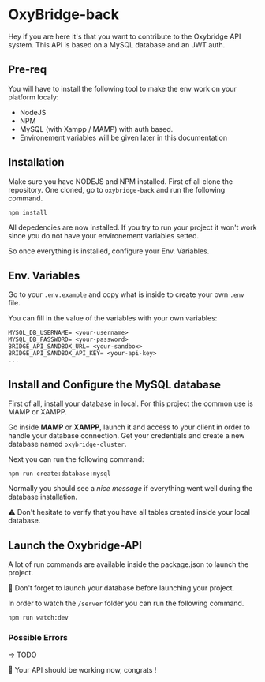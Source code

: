 # OxyBridge-back

Hey if you are here it's that you want to contribute to the Oxybridge API system. This API is based on a MySQL database and an JWT auth. 

## Pre-req

You will have to install the following tool to make the env work on your platform localy:

- NodeJS
- NPM
- MySQL (with Xampp / MAMP) with auth based.
- Environement variables will be given later in this documentation

## Installation

Make sure you have NODEJS and NPM installed. First of all clone the repository. One cloned, go to `oxybridge-back` and run the following command.

```
npm install
```

All depedencies are now installed. If you try to run your project it won't work since you do not have your environement variables setted.

So once everything is installed, configure your Env. Variables.

## Env. Variables

Go to your `.env.example` and copy what is inside to create your own `.env` file.

You can fill in the value of the variables with your own variables:

```
MYSQL_DB_USERNAME= <your-username>
MYSQL_DB_PASSWORD= <your-password>
BRIDGE_API_SANDBOX_URL= <your-sandbox>
BRIDGE_API_SANDBOX_API_KEY= <your-api-key>
...
```

## Install and Configure the MySQL database

First of all, install your database in local. For this project the common use is MAMP or XAMPP. 

Go inside **MAMP** or **XAMPP**, launch it and access to your client in order to handle your database connection. Get your credentials and create a new database named `oxybridge-cluster`.

Next you can run the following command:

```
npm run create:database:mysql
```

Normally you should see a _nice message_ if everything went well during the database installation.

⚠️ Don't hesitate to verify that you have all tables created inside your local database.

## Launch the Oxybridge-API

A lot of run commands are available inside the package.json to launch the project.

🚨 Don't forget to launch your database before launching your project.

In order to watch the `/server` folder you can run the following command.

```
npm run watch:dev
```

### Possible Errors
-> TODO

🚀 Your API should be working now, congrats !